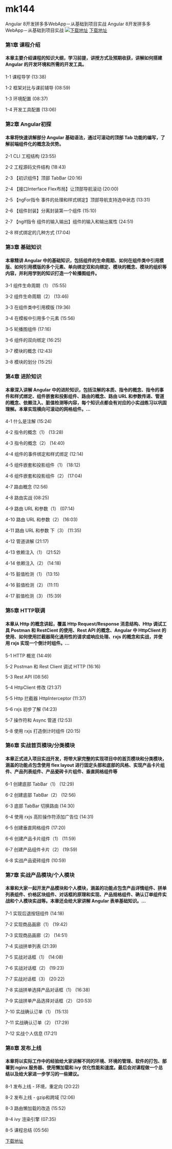 # mk144
Angular 8开发拼多多WebApp－从基础到项目实战
Angular 8开发拼多多WebApp－从基础到项目实战
[![下载地址](https://img.mukewang.com/szimg/5fce079709f9110e05400304.jpg "下载地址")](https://51xueit.vip "下载地址")
[下载地址](https://51xueit.vip "下载地址")
### 第1章 课程介绍 

#### 本章主要介绍课程的知识大纲，学习前提，讲授方式及预期收获，讲解如何搭建 Angular 的开发环境和所需的开发工具。
1-1 课程导学 (13:38)

1-2 框架对比与课前辅导 (08:59)

1-3 环境配置 (08:37)

1-4 开发工具配置 (13:06)


### 第2章 Angular初探

#### 本章将快速讲解部分 Angular 基础语法，通过可滚动的顶部 Tab 功能的编写，了解前端组件化的概念及优势。
2-1 CLI 工程结构 (23:55)

2-2 工程源码文件结构 (18:43)

2-3 【初识组件】顶部 TabBar (20:16)

2-4 【接口Interface Flex布局】让顶部导航滚动 (20:00)

2-5 【ngFor指令 事件的处理和样式绑定】顶部导航支持选中状态 (13:31)

2-6 【组件封装】分离封装第一个组件 (15:10)

2-7 【ngIf指令 组件的输入输出】组件的输入和输出属性 (24:51)

2-8 样式绑定的几种方式 (17:04)


### 第3章 基础知识

#### 本章精讲 Angular 中的基础知识，包括组件的生命周期、如何在组件类中引用模版、如何引用模版的多个元素、单向绑定双和向绑定、模块的概念、模块的组织等内容，并利用学到的知识打造一个轮播图组件。
3-1 组件生命周期（1） (15:55)

3-2 组件生命周期（2） (13:46)

3-3 在组件类中引用模版 (19:36)

3-4 在模板中引用多个元素 (15:56)

3-5 轮播图组件 (17:16)

3-6 组件的双向绑定 (16:25)

3-7 模块的概念 (12:43)

3-8 模块的划分 (15:25)


### 第4章 进阶知识

#### 本章深入讲解 Angular 中的进阶知识，包括注解的本质、指令的概念、指令的事件和样式绑定、组件嵌套和投影组件、路由的概念、路由 URL 和参数传递、管道的概念、依赖注入、脏值检测等内容，每个知识点都会有对应的小实战练习以巩固理解。本章实现横向可滚动的网格组件。...
4-1 什么是注解 (15:24)

4-2 指令的概念（1） (13:28)

4-3 指令的概念（2） (14:40)

4-4 组件的事件绑定和样式绑定 (12:14)

4-5 组件嵌套和投影组件（1） (18:12)

4-6 组件嵌套和投影组件（2） (17:04)

4-7 路由概念 (12:56)

4-8 路由实战 (08:25)

4-9 路由 URL 和参数（1） (07:14)

4-10 路由 URL 和参数（2） (16:03)

4-11 路由 URL 和参数 下（3） (11:35)

4-12 管道讲解 (21:17)

4-13 依赖注入（1） (21:52)

4-14 依赖注入（2） (14:18)

4-15 脏值检测（1） (13:15)

4-16 脏值检测（2） (11:11)

4-17 脏值检测（3） (15:39)


### 第5章 HTTP联调

#### 本章从 Http 的概念讲起，覆盖 Http Request/Response 消息结构、Http 调试工具 Postman 和 RestCient 的使用、Rest API 的概念、Angular 中 HttpClient 的使用、如何使用拦截器简化通用性的请求或响应处理、rxjs 的概念和实战，并使用 rxjs 实现一个倒计时组件。...
5-1 HTTP 概览 (14:49)

5-2 Postman 和 Rest Client 调试 HTTP (16:16)

5-3 Rest API (08:56)

5-4 HttpClient 修改 (21:37)

5-5 Http 拦截器 HttpInterceptor (11:37)

5-6 rxjs 初步了解 (14:23)

5-7 操作符和 Async 管道 (12:53)

5-8 使用 rxjs 打造倒计时组件 (20:15)


### 第6章 实战首页模块/分类模块

#### 本章正式进入项目实战开发，将带大家完整的实现项目中的首页模块和分类模块，涵盖的功能点包含使用 flex layout 进行固定头部和底部的风格、实现产品卡片组件、产品列表组件、产品瓷砖卡片组件、垂直网格组件等
6-1 创建底部 TabBar（1） (12:29)

6-2 创建底部 TabBar（2） (12:56)

6-3 底部 TabBar 切换路由 (14:30)

6-4 使用 rxjs 高阶操作符添加广告位 (14:31)

6-5 创建垂直网格组件 (17:20)

6-6 创建产品卡片组件（1） (11:59)

6-7 创建产品组件卡片（2） (19:59)

6-8 实战产品瓷砖组件 (10:59)


### 第7章 实战产品模块/个人模块

#### 本章和大家一起开发产品模块和个人模块，涵盖的功能点包含产品详情组件、拼单列表组件、价格区块组件、对话框的原理和实现、产品规格组件、确认订单组件实战和个人模块实战等。本章还会给大家讲解 Angular 表单基础知识。...
7-1 实现后退按钮组件 (14:18)

7-2 实现商品画廊（1） (19:42)

7-3 实现商品画廊（2） (14:51)

7-4 实战拼单列表 (21:39)

7-5 实战对话框（1） (14:08)

7-6 实战对话框（2） (19:23)

7-7 实战对话框（3） (20:22)

7-8 实战拼单选择产品对话框（1） (16:38)

7-9 实战拼单产品选择对话框（2） (20:53)

7-10 实战确认订单（1） (15:13)

7-11 实战确认订单（2） (17:29)

7-12 实战个人信息 (17:21)


### 第8章 发布上线

#### 本章将以实际工作中的经验给大家讲解不同的环境、环境的管理、软件的打包、部署到 nginx 服务器、使用懒加载和 ivy 优化性能和速度。最后会对课程做一个总结以及给大家进一步学习的一些建议。
8-1 发布上线 - 环境，重定向 (20:22)

8-2 发布上线 - gzip和跨域 (12:06)

8-3 路由懒加载的改造 (15:52)

8-4 ivy 渲染引擎 (07:35)

8-5 课程总结 (05:56)


[下载地址](https://51xueit.vip "下载地址")
